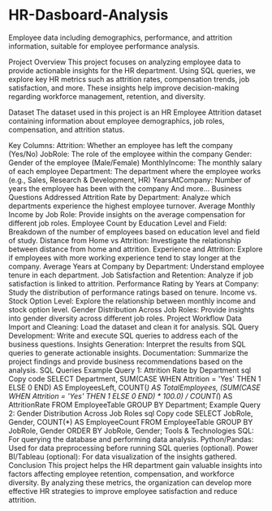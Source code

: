 # HR-Dasboard-Analysis
Employee data including demographics, performance, and attrition information, suitable for employee performance analysis.

Project Overview
This project focuses on analyzing employee data to provide actionable insights for the HR department. Using SQL queries, we explore key HR metrics such as attrition rates, compensation trends, job satisfaction, and more. These insights help improve decision-making regarding workforce management, retention, and diversity.

Dataset
The dataset used in this project is an HR Employee Attrition dataset containing information about employee demographics, job roles, compensation, and attrition status.

Key Columns:
Attrition: Whether an employee has left the company (Yes/No)
JobRole: The role of the employee within the company
Gender: Gender of the employee (Male/Female)
MonthlyIncome: The monthly salary of each employee
Department: The department where the employee works (e.g., Sales, Research & Development, HR)
YearsAtCompany: Number of years the employee has been with the company
And more...
Business Questions Addressed
Attrition Rate by Department: Analyze which departments experience the highest employee turnover.
Average Monthly Income by Job Role: Provide insights on the average compensation for different job roles.
Employee Count by Education Level and Field: Breakdown of the number of employees based on education level and field of study.
Distance from Home vs Attrition: Investigate the relationship between distance from home and attrition.
Experience and Attrition: Explore if employees with more working experience tend to stay longer at the company.
Average Years at Company by Department: Understand employee tenure in each department.
Job Satisfaction and Retention: Analyze if job satisfaction is linked to attrition.
Performance Rating by Years at Company: Study the distribution of performance ratings based on tenure.
Income vs. Stock Option Level: Explore the relationship between monthly income and stock option level.
Gender Distribution Across Job Roles: Provide insights into gender diversity across different job roles.
Project Workflow
Data Import and Cleaning: Load the dataset and clean it for analysis.
SQL Query Development: Write and execute SQL queries to address each of the business questions.
Insights Generation: Interpret the results from SQL queries to generate actionable insights.
Documentation: Summarize the project findings and provide business recommendations based on the analysis.
SQL Queries
Example Query 1: Attrition Rate by Department
sql
Copy code
SELECT 
    Department,
    SUM(CASE WHEN Attrition = 'Yes' THEN 1 ELSE 0 END) AS EmployeesLeft,
    COUNT(*) AS TotalEmployees,
    (SUM(CASE WHEN Attrition = 'Yes' THEN 1 ELSE 0 END) * 100.0) / COUNT(*) AS AttritionRate
FROM 
    EmployeeTable
GROUP BY 
    Department;
Example Query 2: Gender Distribution Across Job Roles
sql
Copy code
SELECT 
    JobRole,
    Gender,
    COUNT(*) AS EmployeeCount
FROM 
    EmployeeTable
GROUP BY 
    JobRole, 
    Gender
ORDER BY 
    JobRole, 
    Gender;
Tools & Technologies
SQL: For querying the database and performing data analysis.
Python/Pandas: Used for data preprocessing before running SQL queries (optional).
Power BI/Tableau (optional): For data visualization of the insights gathered.
Conclusion
This project helps the HR department gain valuable insights into factors affecting employee retention, compensation, and workforce diversity. By analyzing these metrics, the organization can develop more effective HR strategies to improve employee satisfaction and reduce attrition.
